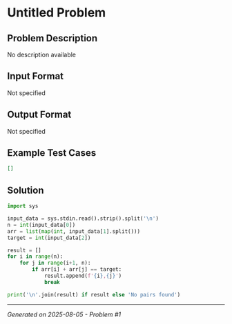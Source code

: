 # Untitled Problem

## Problem Description
No description available

## Input Format
Not specified

## Output Format
Not specified

## Example Test Cases
```json
[]
```

## Solution
```python
import sys

input_data = sys.stdin.read().strip().split('\n')
n = int(input_data[0])
arr = list(map(int, input_data[1].split()))
target = int(input_data[2])

result = []
for i in range(n):
    for j in range(i+1, n):
        if arr[i] + arr[j] == target:
            result.append(f'{i},{j}')
            break

print('\n'.join(result) if result else 'No pairs found')
```

---
*Generated on 2025-08-05 - Problem #1*